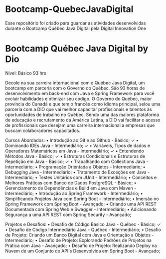 # Bootcamp-QuebecJavaDigital

Esse repositório foi criado para guardar as atividades desenvolvidas durante o Bootcamp Québec Java Digital pela Digital Innovation One

# Bootcamp Québec Java Digital by Dio
Nível: Básico
93 hrs

Decole na sua carreira internacional com o Québec Java Digital, um bootcamp em parceria com o Governo do Québec. São 93 horas de desenvolvimento em back-end com Java e Spring Framework para você evoluir habilidades e otimizar seu código. O Governo do Québec, maior província do Canadá e que tem o francês como idioma principal, selou uma parceria com a DIO que vai melhor capacitar profissionais e talentos às oportunidades de trabalho no Québec. Sendo uma das maiores plataforma de educação e recrutamento da América Latina, a DIO vai facilitar o acesso de profissionais que desejam uma carreira internacional a empresas que buscam colaboradores capacitados.

Cursos Abordados:
• Introdução ao Git e ao Github - Básico; ✓
• Dominando IDEs Java - Intermediário; ✓
• Variáveis, Tipos de dados e Operadores Matemáricos em Java - Intermediário; ✓
• Entendendo Métodos Java - Básico; ✓
• Estruturas Condicionais e Estruturas de Repetição em Java - Básico; ✓
• Trabalhando com Collections Java - Intermediário; 
• Programação Orientada a Objetos - Intermediário;
• Debugging Java - Intermediário;
• Tratamento de Exceções em Java - Intermediário;
• Testes Unitários com JUnit - Intermediário;
• Conceitos e Melhores Práticas com Banco de Dados PostgreSQL - Básico;
• Gerenciamento de Dependências e Build em Java com Maven - Intermediário;
• Introdução ao Spring Framework - Intermediário;
• Simplificando Projetos Java com Spring Boot - Intermediário;
• Imersão no Spring Framework com Spring Boot - Avançado;
• Criando uma API REST Documentada com Spring Web e Swagger - Intermediário;
• Adicionando Segurança a uma API REST com Spring Security - Avançado;

Projetos e Desafios:
• Desafio de Código Básico Java - Québec - Básico; ✓
• Desafio de Código Intermediário Java - Québec - Intermediário; 
• Desafio de Projeto: Criando um Banco Digital com Java e Orientação a Objetos - Intermediário;
• Desafio de Projeto: Explorando Padrões de Projetos na Prática com Java - Avançado;
• Desafio de Projeto: Realizando Deploy na Nuvem de um Conjunto de API's Desenvolvida em Spring Boot - Avançado;
